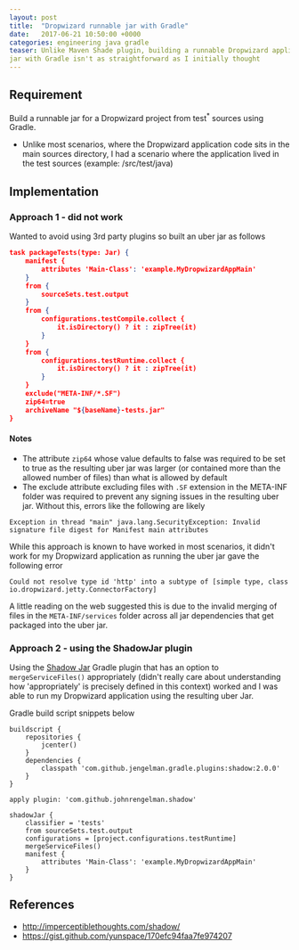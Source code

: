 ```yaml
---
layout: post
title:  "Dropwizard runnable jar with Gradle"
date:   2017-06-21 10:50:00 +0000   
categories: engineering java gradle
teaser: Unlike Maven Shade plugin, building a runnable Dropwizard application
jar with Gradle isn't as straightforward as I initially thought
---  
```


## Requirement
Build a runnable jar for a Dropwizard project from test<sup>*</sup> sources
using Gradle.

* Unlike most scenarios, where the Dropwizard application code sits in the main
sources directory, I had a scenario where the application lived in the test
sources (example: /src/test/java)

## Implementation

### Approach 1 - did not work
Wanted to avoid using 3rd party plugins so built an uber jar as follows
```json
task packageTests(type: Jar) {
    manifest {
        attributes 'Main-Class': 'example.MyDropwizardAppMain'
    }
    from {
        sourceSets.test.output
    }
    from {
        configurations.testCompile.collect {
            it.isDirectory() ? it : zipTree(it)
        }
    }
    from {
        configurations.testRuntime.collect {
            it.isDirectory() ? it : zipTree(it)
        }
    }
    exclude("META-INF/*.SF")
    zip64=true
    archiveName "${baseName}-tests.jar"
}
```

#### Notes
* The attribute `zip64` whose value defaults to false was required to be set to
true as the resulting uber jar was larger (or contained more than the allowed
number of files) than what is allowed by default
* The exclude attribute excluding files with `.SF` extension in the META-INF
folder was required to prevent any signing issues in the resulting uber jar.
Without this, errors like the following are likely
```
Exception in thread "main" java.lang.SecurityException: Invalid signature file digest for Manifest main attributes
```

While this approach is known to have worked in most scenarios, it didn't work
for my Dropwizard application as running the uber jar gave the following error
```
Could not resolve type id 'http' into a subtype of [simple type, class io.dropwizard.jetty.ConnectorFactory]
```
A little reading on the web suggested this is due to the invalid merging of
files in the `META-INF/services` folder across all jar dependencies that get
packaged into the uber jar.

### Approach 2 - using the ShadowJar plugin

Using the [Shadow Jar](http://imperceptiblethoughts.com/shadow/) Gradle plugin
that has an option to `mergeServiceFiles()` appropriately (didn't really care
about understanding how 'appropriately' is precisely defined in this context)
worked and I was able to run my Dropwizard application using the resulting uber
Jar.

Gradle build script snippets below

```
buildscript {
    repositories {
        jcenter()
    }
    dependencies {
        classpath 'com.github.jengelman.gradle.plugins:shadow:2.0.0'
    }
}

apply plugin: 'com.github.johnrengelman.shadow'

shadowJar {
    classifier = 'tests'
    from sourceSets.test.output
    configurations = [project.configurations.testRuntime]
    mergeServiceFiles()
    manifest {
        attributes 'Main-Class': 'example.MyDropwizardAppMain'
    }
}
```

## References
* http://imperceptiblethoughts.com/shadow/
* https://gist.github.com/yunspace/170efc94faa7fe974207
